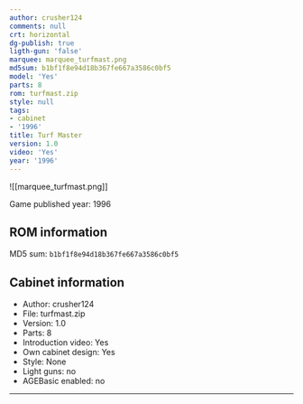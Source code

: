 ```yaml
---
author: crusher124
comments: null
crt: horizontal
dg-publish: true
ligth-gun: 'false'
marquee: marquee_turfmast.png
md5sum: b1bf1f8e94d18b367fe667a3586c0bf5
model: 'Yes'
parts: 8
rom: turfmast.zip
style: null
tags:
- cabinet
- '1996'
title: Turf Master
version: 1.0
video: 'Yes'
year: '1996'
---
```


![[marquee_turfmast.png]]

Game published year: 1996

## ROM information

MD5 sum: `b1bf1f8e94d18b367fe667a3586c0bf5` 

## Cabinet information

- Author: crusher124
- File: turfmast.zip
- Version: 1.0
- Parts: 8
- Introduction video: Yes
- Own cabinet design: Yes
- Style: None
- Light guns: no
- AGEBasic enabled: no

---
